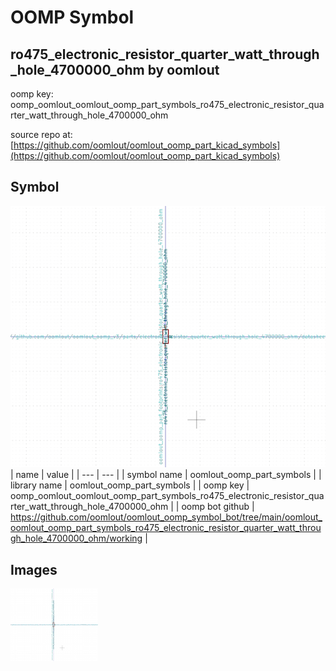 # OOMP Symbol  
## ro475_electronic_resistor_quarter_watt_through_hole_4700000_ohm  by oomlout  
  
oomp key: oomp_oomlout_oomlout_oomp_part_symbols_ro475_electronic_resistor_quarter_watt_through_hole_4700000_ohm  
  
source repo at: [https://github.com/oomlout/oomlout_oomp_part_kicad_symbols](https://github.com/oomlout/oomlout_oomp_part_kicad_symbols)  
## Symbol  
  
[![working.png](working_600.png)](working.png)  
| name | value | 
| --- | --- | 
| symbol name | oomlout_oomp_part_symbols | 
| library name | oomlout_oomp_part_symbols | 
| oomp key | oomp_oomlout_oomlout_oomp_part_symbols_ro475_electronic_resistor_quarter_watt_through_hole_4700000_ohm | 
| oomp bot github | https://github.com/oomlout/oomlout_oomp_symbol_bot/tree/main/oomlout_oomlout_oomp_part_symbols_ro475_electronic_resistor_quarter_watt_through_hole_4700000_ohm/working | 
## Images  
  
[![working.png](working_140.png)](working.png)  
